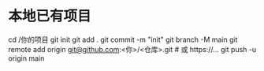 # 本地已有项目
cd /你的项目
git init
git add .
git commit -m "init"
git branch -M main
git remote add origin git@github.com:<你>/<仓库>.git  # 或 https://...
git push -u origin main
